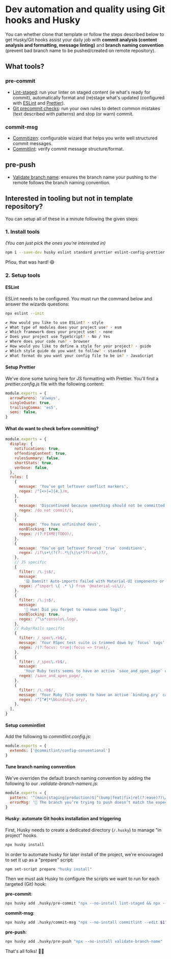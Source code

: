 # Dev automation and quality using Git hooks and Husky

You can whether clone that template or follow the steps described below to get Husky/Git hooks assist your daily job with **commit analysis (content analysis and formatting, message linting)** and **branch naming convention** (prevent bad branch name to be pushed/created on remote repository).

## What tools?

### pre-commit

- [Lint-staged](https://github.com/okonet/lint-staged): run your linter on staged content (ie what's ready for commit), automatically format and (re)stage what's updated (configured with [ESLint](https://eslint.org/) and [Prettier](https://prettier.io/)).
- [Git precommit checks](https://mbrehin.github.io/git-precommit-checks/): run your own rules to detect common mistakes (text described with patterns) and stop (or warn) commit.

### commit-msg

- [Commitizen](https://commitizen.github.io/cz-cli/): configurable wizard that helps you write well structured commit messages.
- [Commitlint](https://commitlint.js.org/#/): verify commit message structure/format.

## pre-push

- [Validate branch name](https://github.com/JsonMa/validate-branch-name/blob/master/README.md): ensures the branch name your pushing to the remote follows the branch naming convention.

## Interested in tooling but not in template repository?

You can setup all of these in a minute following the given steps:

### 1. Install tools

*(You can just pick the ones you're interested in)*

```bash
npm i --save-dev husky eslint standard prettier eslint-config-prettier eslint-plugin-prettier lint-staged git-precommit-checks @commitlint/cli @commitlint/config-conventional commitizen validate-branch-name
```

Pfiou, that was hard! 😄

### 2. Setup tools

#### ESLint

ESLint needs to be configured. You must run the command below and answer the wizards questions: 

```bash
npx eslint --init

✔ How would you like to use ESLint? · style
✔ What type of modules does your project use? · esm
✔ Which framework does your project use? · none
✔ Does your project use TypeScript? · No / Yes
✔ Where does your code run? · browser
✔ How would you like to define a style for your project? · guide
✔ Which style guide do you want to follow? · standard
✔ What format do you want your config file to be in? · JavaScript
```

#### Setup Prettier

We've done some tuning here for JS formatting with Prettier. You'll find a *prettier.config.js* file with the following content:

```js
module.exports = {
  arrowParens: 'always',
  singleQuote: true,
  trailingComma: 'es5',
  semi: false,
}
```

#### What do want to check before committing?

```js
module.exports = {
  display: {
    notifications: true,
    offendingContent: true,
    rulesSummary: false,
    shortStats: true,
    verbose: false,
  },
  rules: [
    {
      message: 'You’ve got leftover conflict markers',
      regex: /^[<>|=]{4,}/m,
    },
    {
      message: 'Discontinued because something should not be committed!',
      regex: /do not commit/i,
    },
    {
      message: 'You have unfinished devs',
      nonBlocking: true,
      regex: /(?:FIXME|TODO)/,
    },
    {
      message: 'You’ve got leftover forced `true` conditions',
      regex: /if\s+\(?(?:.*\|\|\s*)?true\)?/,
    },
    // JS specific
    {
      filter: /\.js$/,
      message:
        '😫 Damnit! Auto-imports failed with Material-UI components or styles',
      regex: /^import \{ .* \} from '@material-ui\//,
    },
    {
      filter: /\.js$/,
      message:
        '🤔 Hum! Did you forget to remove some logs?',
      nonBlocking: true,
      regex: /^\s*console\.log/,
    },
    // Ruby/Rails specific
    {
      filter: /_spec\.rb$/,
      message: 'Your RSpec test suite is trimmed down by `focus` tags',
      regex: /(?:focus: true|:focus => true)/,
    },
    {
      filter: /_spec\.rb$/,
      message:
        'Your Ruby tests seems to have an active `save_and_open_page` call',
      regex: /save_and_open_page/,
    },
    {
      filter: /\.rb$/,
      message: 'Your Ruby file seems to have an active `binding.pry` call',
      regex: /^[^#]*\bbinding\.pry/,
    },
  ],
}
```

#### Setup commintlint

Add the following to *commitlint.config.js*:

```js
module.exports = {
  extends: ['@commitlint/config-conventional']
}
```

#### Tune branch naming convention

We've overriden the default branch naming convention by adding the following to our *.validate-branch-namerc.js*:

```js
module.exports = {
  pattern: '^(main|staging|production)$|^(bump|feat|fix|rel(?:ease)?)\/.+$',
  errorMsg: '🤨 The branch you’re trying to push doesn’t match the expected convention, please rename it!',
}
```


#### Husky: automate Git hooks installation and triggering

First, Husky needs to create a dedicated directory (`/.husky`) to manage "in project" hooks.

```bash
npx husky install
```

In order to automate husky for later install of the project, we're encouraged to set it up as a "prepare" script:

```bash
npm set-script prepare "husky install"
```

Then we must ask Husky to configure the scripts we want to run for each targeted (Git) hook:

**pre-commit**:

```bash
npx husky add .husky/pre-commit "npx --no-install lint-staged && npx --no-install git-precommit-checks"
```

**commit-msg**:

```bash
npx husky add .husky/commit-msg "npx --no-install commitlint --edit $1"
```

**pre-push**:

```bash
npx husky add .husky/pre-push "npx --no-install validate-branch-name"
```

That's all folks! 🐱‍🏍
